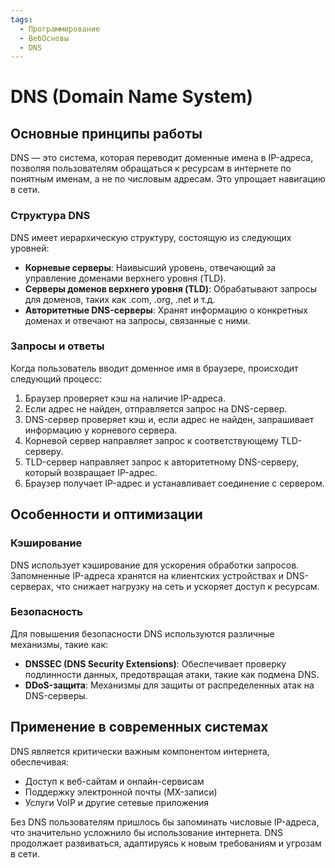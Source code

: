 ```yaml
---
tags:
  - Программирование
  - ВебОсновы
  - DNS
---
```

# DNS (Domain Name System)

## Основные принципы работы

DNS — это система, которая переводит доменные имена в IP-адреса, позволяя пользователям обращаться к ресурсам в интернете по понятным именам, а не по числовым адресам. Это упрощает навигацию в сети.

### Структура DNS

DNS имеет иерархическую структуру, состоящую из следующих уровней:
- **Корневые серверы**: Наивысший уровень, отвечающий за управление доменами верхнего уровня (TLD).
- **Серверы доменов верхнего уровня (TLD)**: Обрабатывают запросы для доменов, таких как .com, .org, .net и т.д.
- **Авторитетные DNS-серверы**: Хранят информацию о конкретных доменах и отвечают на запросы, связанные с ними.

### Запросы и ответы

Когда пользователь вводит доменное имя в браузере, происходит следующий процесс:
1. Браузер проверяет кэш на наличие IP-адреса.
2. Если адрес не найден, отправляется запрос на DNS-сервер.
3. DNS-сервер проверяет кэш и, если адрес не найден, запрашивает информацию у корневого сервера.
4. Корневой сервер направляет запрос к соответствующему TLD-серверу.
5. TLD-сервер направляет запрос к авторитетному DNS-серверу, который возвращает IP-адрес.
6. Браузер получает IP-адрес и устанавливает соединение с сервером.

## Особенности и оптимизации

### Кэширование

DNS использует кэширование для ускорения обработки запросов. Запомненные IP-адреса хранятся на клиентских устройствах и DNS-серверах, что снижает нагрузку на сеть и ускоряет доступ к ресурсам.

### Безопасность

Для повышения безопасности DNS используются различные механизмы, такие как:
- **DNSSEC (DNS Security Extensions)**: Обеспечивает проверку подлинности данных, предотвращая атаки, такие как подмена DNS.
- **DDoS-защита**: Механизмы для защиты от распределенных атак на DNS-серверы.

## Применение в современных системах

DNS является критически важным компонентом интернета, обеспечивая:
- Доступ к веб-сайтам и онлайн-сервисам
- Поддержку электронной почты (MX-записи)
- Услуги VoIP и другие сетевые приложения

Без DNS пользователям пришлось бы запоминать числовые IP-адреса, что значительно усложнило бы использование интернета. DNS продолжает развиваться, адаптируясь к новым требованиям и угрозам в сети.